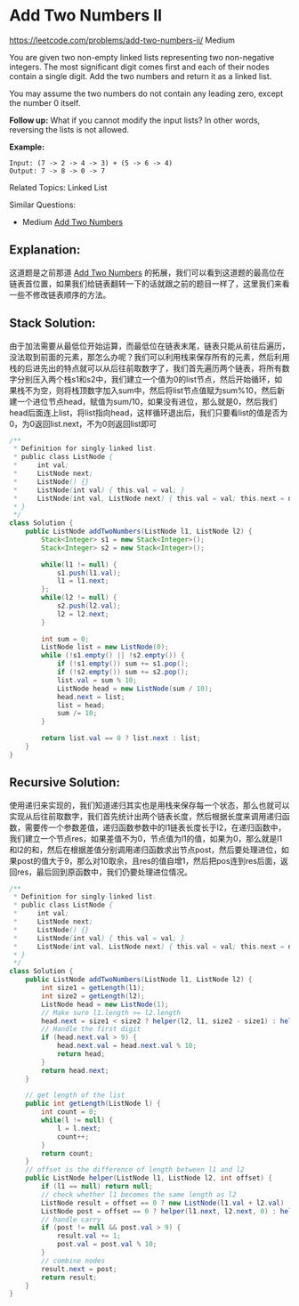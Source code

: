 # Add Two Numbers II
<https://leetcode.com/problems/add-two-numbers-ii/>
Medium

You are given two non-empty linked lists representing two non-negative integers. The most significant digit comes first and each of their nodes contain a single digit. Add the two numbers and return it as a linked list.

You may assume the two numbers do not contain any leading zero, except the number 0 itself.

**Follow up:**
What if you cannot modify the input lists? In other words, reversing the lists is not allowed.

**Example:**

    Input: (7 -> 2 -> 4 -> 3) + (5 -> 6 -> 4)
    Output: 7 -> 8 -> 0 -> 7

Related Topics: Linked List

Similar Questions: 
* Medium [Add Two Numbers](https://leetcode.com/problems/add-two-numbers/)

## Explanation: 
这道题是之前那道 [Add Two Numbers](https://leetcode.com/problems/add-two-numbers/) 的拓展，我们可以看到这道题的最高位在链表首位置，如果我们给链表翻转一下的话就跟之前的题目一样了，这里我们来看一些不修改链表顺序的方法。


## Stack Solution: 
由于加法需要从最低位开始运算，而最低位在链表末尾，链表只能从前往后遍历，没法取到前面的元素，那怎么办呢？我们可以利用栈来保存所有的元素，然后利用栈的后进先出的特点就可以从后往前取数字了，我们首先遍历两个链表，将所有数字分别压入两个栈s1和s2中，我们建立一个值为0的list节点，然后开始循环，如果栈不为空，则将栈顶数字加入sum中，然后将list节点值赋为sum%10，然后新建一个进位节点head，赋值为sum/10，如果没有进位，那么就是0，然后我们head后面连上list，将list指向head，这样循环退出后，我们只要看list的值是否为0，为0返回list.next，不为0则返回list即可

```java
/**
 * Definition for singly-linked list.
 * public class ListNode {
 *     int val;
 *     ListNode next;
 *     ListNode() {}
 *     ListNode(int val) { this.val = val; }
 *     ListNode(int val, ListNode next) { this.val = val; this.next = next; }
 * }
 */
class Solution {
    public ListNode addTwoNumbers(ListNode l1, ListNode l2) {
        Stack<Integer> s1 = new Stack<Integer>();
        Stack<Integer> s2 = new Stack<Integer>();
        
        while(l1 != null) {
            s1.push(l1.val);
            l1 = l1.next;
        };
        while(l2 != null) {
            s2.push(l2.val);
            l2 = l2.next;
        }
        
        int sum = 0;
        ListNode list = new ListNode(0);
        while (!s1.empty() || !s2.empty()) {
            if (!s1.empty()) sum += s1.pop();
            if (!s2.empty()) sum += s2.pop();
            list.val = sum % 10;
            ListNode head = new ListNode(sum / 10);
            head.next = list;
            list = head;
            sum /= 10;
        }
        
        return list.val == 0 ? list.next : list;
    }
}
```

## Recursive Solution: 
使用递归来实现的，我们知道递归其实也是用栈来保存每一个状态，那么也就可以实现从后往前取数字，我们首先统计出两个链表长度，然后根据长度来调用递归函数，需要传一个参数差值，递归函数参数中的l1链表长度长于l2，在递归函数中，我们建立一个节点res，如果差值不为0，节点值为l1的值，如果为0，那么就是l1和l2的和，然后在根据差值分别调用递归函数求出节点post，然后要处理进位，如果post的值大于9，那么对10取余，且res的值自增1，然后把pos连到res后面，返回res，最后回到原函数中，我们仍要处理进位情况。

```java
/**
 * Definition for singly-linked list.
 * public class ListNode {
 *     int val;
 *     ListNode next;
 *     ListNode() {}
 *     ListNode(int val) { this.val = val; }
 *     ListNode(int val, ListNode next) { this.val = val; this.next = next; }
 * }
 */
class Solution {
    public ListNode addTwoNumbers(ListNode l1, ListNode l2) {
        int size1 = getLength(l1);
        int size2 = getLength(l2);
        ListNode head = new ListNode(1);
        // Make sure l1.length >= l2.length
        head.next = size1 < size2 ? helper(l2, l1, size2 - size1) : helper(l1, l2, size1 - size2);
        // Handle the first digit
        if (head.next.val > 9) {
            head.next.val = head.next.val % 10;
            return head;
        }
        return head.next;
    }
    
    // get length of the list
    public int getLength(ListNode l) {
        int count = 0;
        while(l != null) {
            l = l.next;
            count++;
        }
        return count;
    }
    // offset is the difference of length between l1 and l2
    public ListNode helper(ListNode l1, ListNode l2, int offset) {
        if (l1 == null) return null;
        // check whether l1 becomes the same length as l2
        ListNode result = offset == 0 ? new ListNode(l1.val + l2.val) : new ListNode(l1.val);
        ListNode post = offset == 0 ? helper(l1.next, l2.next, 0) : helper(l1.next, l2, offset - 1);
        // handle carry 
        if (post != null && post.val > 9) {
            result.val += 1;
            post.val = post.val % 10;
        }
        // combine nodes
        result.next = post;
        return result;
    }
}
```